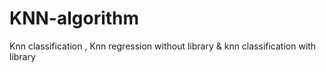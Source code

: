 # KNN-algorithm
Knn classification , Knn regression without library &amp; knn classification with library
